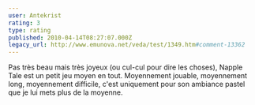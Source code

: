 ```yaml
---
user: Antekrist
rating: 3
type: rating
published: 2010-04-14T08:27:07.000Z
legacy_url: http://www.emunova.net/veda/test/1349.htm#comment-13362
---
```

Pas très beau mais très joyeux (ou cul-cul pour dire les choses), Napple Tale est un petit jeu moyen en tout. Moyennement jouable, moyennement long, moyennement difficile, c'est uniquement pour son ambiance pastel que je lui mets plus de la moyenne.